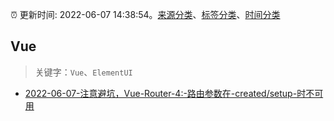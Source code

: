 :alarm_clock: 更新时间: 2022-06-07 14:38:54。[来源分类](../README.md)、[标签分类](../TAGS.md)、[时间分类](../TIMELINE.md)

## Vue


> 关键字：`Vue`、`ElementUI`



- [2022-06-07-注意避坑，Vue-Router-4:-路由参数在-created/setup-时不可用](https://toutiao.io/k/9nsa1vw) 